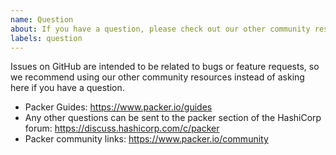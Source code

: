 ```yaml
---
name: Question
about: If you have a question, please check out our other community resources instead of opening an issue.
labels: question
---
```


Issues on GitHub are intended to be related to bugs or feature requests, so we
recommend using our other community resources instead of asking here if you
have a question.

- Packer Guides: https://www.packer.io/guides
- Any other questions can be sent to the packer section of the HashiCorp
  forum: https://discuss.hashicorp.com/c/packer
- Packer community links: https://www.packer.io/community
